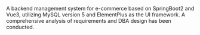 A backend management system for e-commerce based on SpringBoot2 and Vue3, utilizing MySQL version 5 and ElementPlus as the UI framework. A comprehensive analysis of requirements and DBA design has been conducted.
